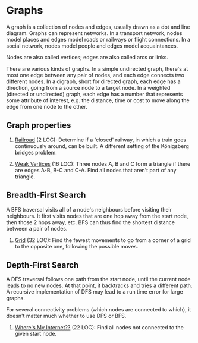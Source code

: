 # Graphs

A graph is a collection of nodes and edges, usually drawn as a dot and line
diagram. Graphs can represent networks. In a transport network, nodes model
places and edges model roads or railways or flight connections. In a social
network, nodes model people and edges model acquaintances.

Nodes are also called vertices; edges are also called arcs or links.

There are various kinds of graphs. In a simple undirected graph, there's
at most one edge between any pair of nodes,
and each edge connects two different nodes.
In a digraph, short for directed graph, each edge has a direction,
going from a source node to a target node.
In a weighted (directed or undirected) graph,
each edge has a number that represents some attribute of interest, e.g.
the distance, time or cost to move along the edge from one node to the other.

## Graph properties

1. [Railroad](https://open.kattis.com/problems/railroad2) (2 LOC):
   Determine if a 'closed' railway, in which a train goes continuously around,
   can be built. A different setting of the Königsberg bridges problem.

1. [Weak Vertices](https://open.kattis.com/problems/weakvertices) (16 LOC):
   Three nodes A, B and C form a triangle if there are edges A-B, B-C and C-A.
   Find all nodes that aren't part of any triangle.

## Breadth-First Search

A BFS traversal visits all of a node's neighbours before visiting their
neighbours. It first visits nodes that are one hop away from the start node,
then those 2 hops away, etc.
BFS can thus find the shortest distance between a pair of nodes.

1. [Grid](https://open.kattis.com/problems/grid) (32 LOC):
   Find the fewest movements to go from a corner of a grid to the opposite one,
   following the possible moves.

## Depth-First Search

A DFS traversal follows one path from the start node, until the current node
leads to no new nodes. At that point, it backtracks and tries a different path.
A recursive implementation of DFS may lead to a run time error for large graphs.

For several connectivity problems (which nodes are connected to which),
it doesn't matter much whether to use DFS or BFS.

1. [Where's My Internet??](https://open.kattis.com/problems/wheresmyinternet)
   (22 LOC): Find all nodes not connected to the given start node.
